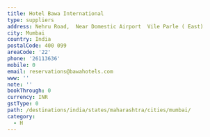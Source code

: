 ```yaml
---
title: Hotel Bawa International
type: suppliers
address: Nehru Road,  Near Domestic Airport  Vile Parle ( East)
city: Mumbai
country: India
postalCode: 400 099
areaCode: '22'
phone: '26113636'
mobile: 0
email: reservations@bawahotels.com
www: ''
note: ''
bookThrough: 0
currency: INR
gstType: 0
path: /destinations/india/states/maharashtra/cities/mumbai/
category:
  - H
---
```


